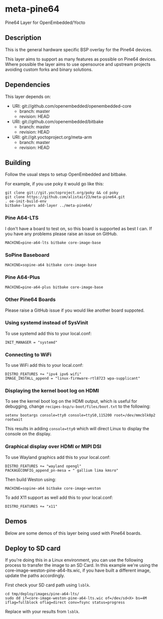 # meta-pine64

Pine64 Layer for OpenEmbedded/Yocto

## Description

This is the general hardware specific BSP overlay for the Pine64 devices.

This layer aims to support as many features as possible on Pine64 devices.
Where possible the layer aims to use opensource and upstream projects
avoiding custom forks and binary solutions.

## Dependencies

This layer depends on:

* URI: git://github.com/openembedded/openembedded-core
  * branch: master
  * revision: HEAD
* URI: git://github.com/openembedded/bitbake
  * branch: master
  * revision: HEAD
* URI: git://git.yoctoproject.org/meta-arm
  * branch: master
  * revision: HEAD

## Building

Follow the usual steps to setup OpenEmbedded and bitbake.

For example, if you use poky it would go like this: 
```shell
git clone git://git.yoctoproject.org/poky && cd poky
git clone https://github.com/alistair23/meta-pine64.git
. oe-init-build-env 
bitbake-layers add-layer ../meta-pine64/
```

### Pine A64-LTS

I don't have a board to test on, so this board is supported as best I can. If you have any problems please raise an issue on GitHub.

```
MACHINE=pine-a64-lts bitbake core-image-base
```

### SoPine Baseboard

```
MACHINE=sopine-a64 bitbake core-image-base
```

### Pine A64-Plus

```
MACHINE=pine-a64-plus bitbake core-image-base
```

### Other Pine64 Boards

Please raise a GitHub issue if you would like another board suppoted.

### Using systemd instead of SysVinit

To use systemd add this to your local.conf:

```
INIT_MANAGER = "systemd"
```
### Connecting to WiFi

To use WiFi add this to your local.conf:

```
DISTRO_FEATURES += "ipv4 ipv6 wifi"
IMAGE_INSTALL_append = "linux-firmware-rtl8723 wpa-supplicant"
```

### Displaying the kernel boot log on HDMI

To see the kernel boot log on the HDMI output, which is useful for debugging, change `recipes-bsp/u-boot/files/boot.txt` to the following:

```
setenv bootargs console=tty0 console=ttyS0,115200 root=/dev/mmcblk0p2 rootwait
```

This results in adding `console=tty0` which will direct Linux to display the console on the display.

### Graphical display over HDMI or MIPI DSI

To use Wayland graphics add this to your local.conf:

```
DISTRO_FEATURES += "wayland opengl"
PACKAGECONFIG_append_pn-mesa = " gallium lima kmsro"
```

Then build Weston using:

```
MACHINE=sopine-a64 bitbake core-image-weston
```

To add X11 support as well add this to your local.conf:

```
DISTRO_FEATURES += "x11"
```

## Demos

Below are some demos of this layer being used with Pine64 boards.

## Deploy to SD card

If you're doing this in a Linux environment, you can use the following process to transfer the image to an SD Card.
In this example we're using the core-image-weston-pine-a64-lts.wic, if you have built a different image, update the paths accordingly.

First check your SD card path using `lsblk`.

```shell
cd tmp/deploy/images/pine-a64-lts/
sudo dd if=core-image-weston-pine-a64-lts.wic of=/dev/sd<X> bs=4M iflag=fullblock oflag=direct conv=fsync status=progress
```

Replace <X> with your results from `lsblk`.
